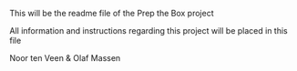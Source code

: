 This will be the readme file of the Prep the Box project

All information and instructions regarding this project will be placed in this file

Noor ten Veen & Olaf Massen